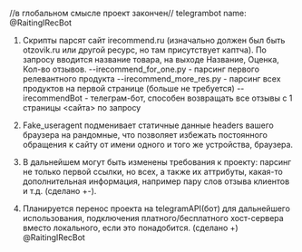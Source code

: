 //в глобальном смысле проект закончен//
telegrambot name: @RaitingIRecBot

1. Скрипты парсят сайт irecommend.ru 
(изначально должен был быть otzovik.ru или другой ресурс, но там присутствует каптча). 
По запросу вводится название товара, на выходе Название, Оценка, Кол-во отзывов. 
--irecommend_for_one.py - парсинг первого релевантного продукта
--irecommend_more_res.py - парсинг всех продуктов на первой странице (больше не требуется)
--irecommendBot - телеграм-бот, способен возвращать все отзывы с 1 страницы <сайта> по запросу

2. Fake_useragent подменивает статичные данные headers вашего браузера на рандомные, что 
позволяет избежать постоянного обращения к сайту от имени одного и того же устройства, браузера. 

3. В дальнейшем могут быть изменены требования к проекту: 
парсинг не только первой ссылки, но всех, а также их аттрибуты, какая-то дополнительная информация,
например пару слов отзыва клиентов и т.д. (сделано +-).

4. Планируется перенос проекта на telegramAPI(бот) для дальнейшего использования, подключения
платного/бесплатного хост-сервера вместо локального, если это понадобится. (сделано +)
@RaitingIRecBot
